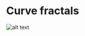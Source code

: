 # Curve fractals

![alt text](https://raw.githubusercontent.com/TP1997/Line-fractals/master/koch1.PNG)
